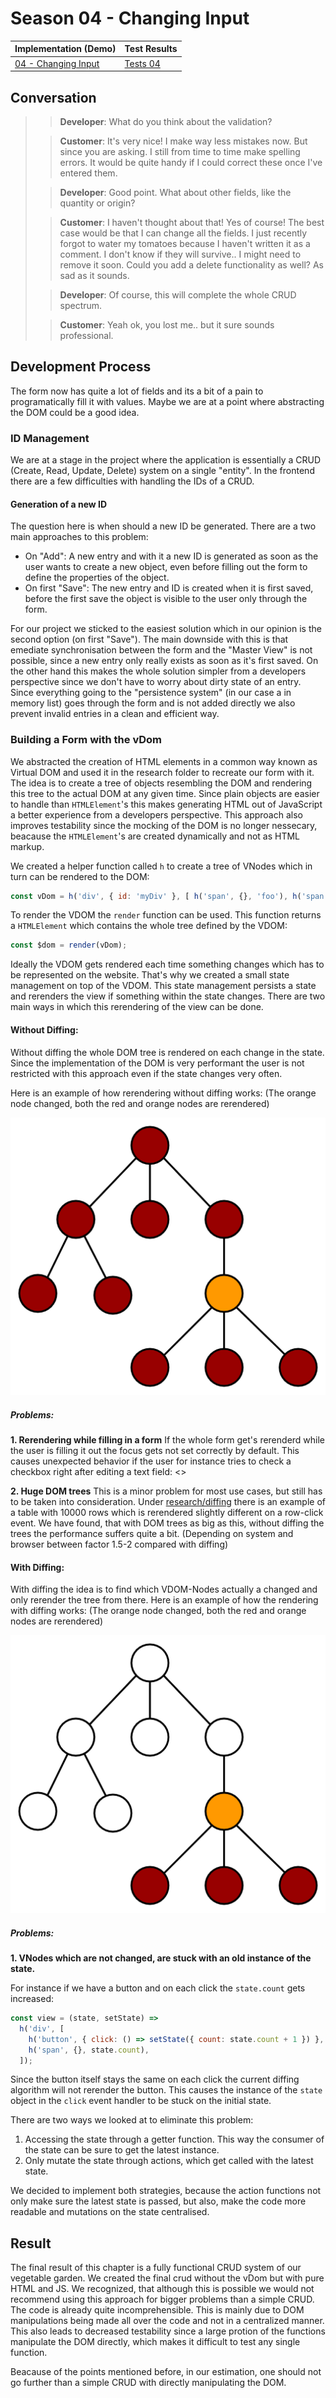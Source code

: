 # Season 04 - Changing Input

| Implementation (Demo)            | Test Results           |
| -------------------------------- | ---------------------- |
| [04 - Changing Input](demo.html) | [Tests 04](tests.html) |

## Conversation

> > **Developer**: What do you think about the validation?
>
> > **Customer**: It's very nice! I make way less mistakes now. But since you are asking. I still from time to time make spelling errors. It would be quite handy if I could correct these once I've entered them.
>
> > **Developer**: Good point. What about other fields, like the quantity or origin?
>
> > **Customer**: I haven't thought about that! Yes of course! The best case would be that I can change all the fields. I just recently forgot to water my tomatoes because I haven't written it as a comment. I don't know if they will survive.. I might need to remove it soon. Could you add a delete functionality as well? As sad as it sounds.
>
> > **Developer**: Of course, this will complete the whole CRUD spectrum.
>
> > **Customer**: Yeah ok, you lost me.. but it sure sounds professional.

## Development Process

The form now has quite a lot of fields and its a bit of a pain to programatically fill it with values. Maybe we are at a point where abstracting the DOM could be a good idea.

### ID Management

We are at a stage in the project where the application is essentially a CRUD (Create, Read, Update, Delete) system on a single "entity". In the frontend there are a few difficulties with handling the IDs of a CRUD. 

#### Generation of a new ID

The question here is when should a new ID be generated. There are a two main approaches to this problem:

- On "Add": A new entry and with it a new ID is generated as soon as the user wants to create a new object, even before filling out the form to define the properties of the object.
- On first "Save": The new entry and ID is created when it is first saved, before the first save the object is visible to the user only through the form.

For our project we sticked to the easiest solution which in our opinion is the second option (on first "Save"). The main downside with this is that emediate synchronisation between the form and the "Master View" is not possible, since a new entry only really exists as soon as it's first saved. On the other hand this makes the whole solution simpler from a developers perspective since we don't have to worry about dirty state of an entry. Since everything going to the "persistence system" (in our case a in memory list) goes through the form and is not added directly we also prevent invalid entries in a clean and efficient way.

### Building a Form with the vDom

We abstracted the creation of HTML elements in a common way known as Virtual DOM and used it in the research folder to recreate our form with it. 
The idea is to create a tree of objects resembling the DOM and rendering this tree to the actual DOM at any given time.
Since plain objects are easier to handle than `HTMLElement`'s this makes generating HTML out of JavaScript a better experience from a developers perspective.
This approach also improves testability since the mocking of the DOM is no longer nessecary, beacause the `HTMLElement`'s are created dynamically and not as HTML markup.

We created a helper function called `h` to create a tree of VNodes which in turn can be rendered to the DOM:
```javascript
const vDom = h('div', { id: 'myDiv' }, [ h('span', {}, 'foo'), h('span', {}, 'bar') ]);
```

To render the VDOM the `render` function can be used. This function returns a `HTMLElement` which contains the whole tree defined by the VDOM:
```javascript
const $dom = render(vDom);
```

Ideally the VDOM gets rendered each time something changes which has to be represented on the website. That's why we created a small state management on top of the VDOM. This state management persists a state and rerenders the view if something within the state changes. There are two main ways in which this rerendering of the view can be done.

#### Without Diffing:

Without diffing the whole DOM tree is rendered on each change in the state. Since the implementation of the DOM is very performant the user is not restricted with this approach even if the state changes very often.

Here is an example of how rerendering without diffing works: (The orange node changed, both the red and orange nodes are rerendered)

![no_diffing](assets/img/no_diffing.png)

##### Problems:

**1. Rerendering while filling in a form**
If the whole form get's rerenderd while the user is filling it out the focus gets not set correctly by default.
This causes unexpected behavior if the user for instance tries to check a checkbox right after editing a text field:
<<GIF showing the problem>>

**2. Huge DOM trees**
This is a minor problem for most use cases, but still has to be taken into consideration.
Under [research/diffing](research/diffing) there is an example of a table with 10000 rows which is rerendered slightly different on a row-click event. We have found, that with DOM trees as big as this, without diffing the trees the performance suffers quite a bit. (Depending on system and browser between factor 1.5-2 compared with diffing)



#### With Diffing:

With diffing the idea is to find which VDOM-Nodes actually a changed and only rerender the tree from there.
Here is an example of how the rendering with diffing works: (The orange node changed, both the red and orange nodes are rerendered)

![diffing](assets/img/diffing.png)

##### Problems:

**1. VNodes which are not changed, are stuck with an old instance of the state.**

For instance if we have a button and on each click the `state.count` gets increased:

```js
const view = (state, setState) =>
  h('div', [
    h('button', { click: () => setState({ count: state.count + 1 }) }, 'Add'),
    h('span', {}, state.count),
  ]);
```

Since the button itself stays the same on each click the current diffing algorithm will not rerender the button. This causes the instance of the `state` object in the `click` event handler to be stuck on the initial state.

There are two ways we looked at to eliminate this problem:

1. Accessing the state through a getter function. This way the consumer of the state can be sure to get the latest instance.
2. Only mutate the state through actions, which get called with the latest state.

We decided to implement both strategies, because the action functions not only make sure the latest state is passed, but also, make the code more readable and mutations on the state centralised.

## Result

The final result of this chapter is a fully functional CRUD system of our vegetable garden. We created the final crud without the vDom but with pure HTML and JS. We recognized, that although this is possible we would not recommend using this approach for bigger problems than a simple CRUD. The code is already quite incomprehensible. This is mainly due to DOM manipulations being made all over the code and not in a centralized manner. This also leads to decreased testability since a large protion of the functions manipulate the DOM directly, which makes it difficult to test any single function. 

Beacause of the points mentioned before, in our estimation, one should not go further than a simple CRUD with directly manipulating the DOM.